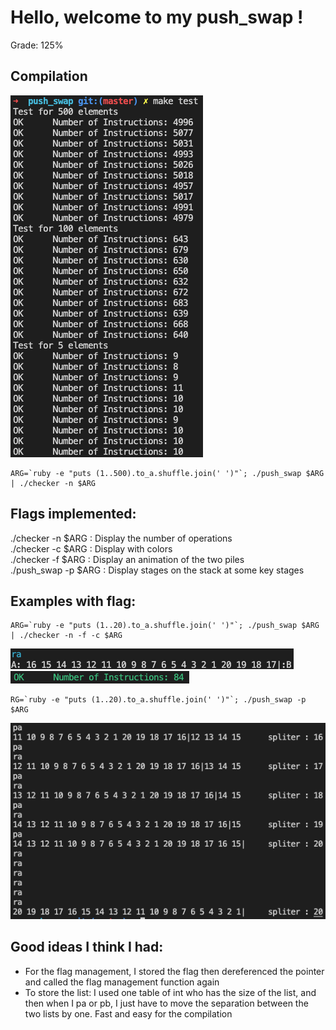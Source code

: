 # Hello, welcome to my push_swap !
Grade: 125%

## Compilation
<img src="images/make_test.png">

```
ARG=`ruby -e "puts (1..500).to_a.shuffle.join(' ')"`; ./push_swap $ARG | ./checker -n $ARG
```

## Flags implemented:
./checker -n $ARG : Display the number of operations  
./checker -c $ARG : Display with colors  
./checker -f $ARG : Display an animation of the two piles  
./push_swap -p $ARG : Display stages on the stack at some key stages

## Examples with flag:
```
ARG=`ruby -e "puts (1..20).to_a.shuffle.join(' ')"`; ./push_swap $ARG | ./checker -n -f -c $ARG
```
<img src="images/AB.png">
<img src="images/result.png">




```
RG=`ruby -e "puts (1..20).to_a.shuffle.join(' ')"`; ./push_swap -p $ARG
```
<img src="images/-p.png">


## Good ideas I think I had:
- For the flag management, I stored the flag then dereferenced the pointer and called the flag management function again
- To store the list: I used one table of int who has the size of the list, and then when I pa or pb, I just have to move the separation between the two lists by one. Fast and easy for the compilation
